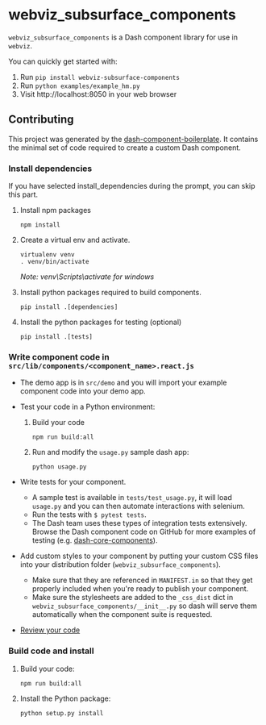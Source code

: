 # webviz_subsurface_components

`webviz_subsurface_components` is a Dash component library for use in `webviz`.

You can quickly get started with:

1.  Run `pip install webviz-subsurface-components`
2.  Run `python examples/example_hm.py`
3.  Visit http://localhost:8050 in your web browser

## Contributing

This project was generated by the
[dash-component-boilerplate](https://github.com/plotly/dash-component-boilerplate).
It contains the minimal set of code required to create a custom Dash component.

### Install dependencies

If you have selected install_dependencies during the prompt, you can skip this part.

1. Install npm packages
    ```
    npm install
    ```
2. Create a virtual env and activate.
    ```
    virtualenv venv
    . venv/bin/activate
    ```
    _Note: venv\Scripts\activate for windows_

3. Install python packages required to build components.
    ```
    pip install .[dependencies]
    ```
4. Install the python packages for testing (optional)
    ```
    pip install .[tests]
    ```

### Write component code in `src/lib/components/<component_name>.react.js`

- The demo app is in `src/demo` and you will import your example component code into your demo app.
- Test your code in a Python environment:
    1. Build your code
        ```
        npm run build:all
        ```
    2. Run and modify the `usage.py` sample dash app:
        ```
        python usage.py
        ```
- Write tests for your component.
  - A sample test is available in `tests/test_usage.py`, it will load
    `usage.py` and you can then automate interactions with selenium.
  - Run the tests with `$ pytest tests`.
  - The Dash team uses these types of integration tests extensively.
    Browse the Dash component code on GitHub for more examples of testing
    (e.g. [dash-core-components](https://github.com/plotly/dash-core-components)).

- Add custom styles to your component by putting your custom CSS files into
  your distribution folder (`webviz_subsurface_components`).
  - Make sure that they are referenced in `MANIFEST.in` so that they get
    properly included when you're ready to publish your component.
  - Make sure the stylesheets are added to the `_css_dist` dict in
    `webviz_subsurface_components/__init__.py` so dash will serve them
    automatically when the component suite is requested.

- [Review your code](./review_checklist.md)

### Build code and install

1.  Build your code:
    ```
    npm run build:all
    ```
2.  Install the Python package:
    ```
    python setup.py install
    ```
